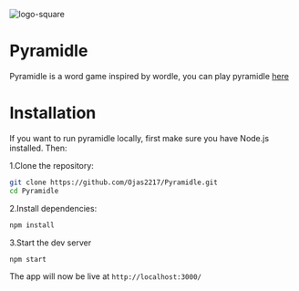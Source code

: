 ![logo-square](https://github.com/user-attachments/assets/5da87c8a-23fa-494f-b714-9702e07a52a4)

# Pyramidle

Pyramidle is a word game inspired by wordle, you can play pyramidle [here](https://pyramidle.vercel.app)

# Installation

If you want to run pyramidle locally, first make sure you have Node.js installed. Then:

1.Clone the repository:
```bash
git clone https://github.com/Ojas2217/Pyramidle.git
cd Pyramidle
```
2.Install dependencies:
```bash
npm install
```
3.Start the dev server
```bash
npm start
```
The app will now be live at `http://localhost:3000/`

